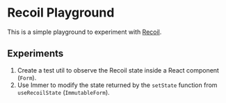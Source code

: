 # Recoil Playground

This is a simple playground to experiment with [Recoil](https://recoiljs.org/).

## Experiments

1. Create a test util to observe the Recoil state inside a React component (`Form`).
1. Use Immer to modify the state returned by the `setState` function from `useRecoilState` (`ImmutableForm`).
